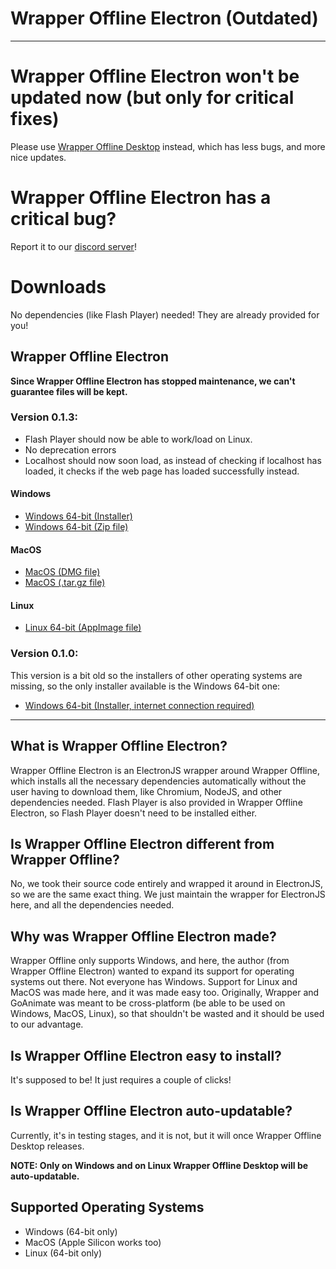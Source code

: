# Wrapper Offline Electron (Outdated)

-------------------------------------

# Wrapper Offline Electron won't be updated now (but only for critical fixes)

Please use [Wrapper Offline Desktop](https://wrapper-offline-desktop.github.io) instead, which has less bugs, and more nice updates.

# Wrapper Offline Electron has a critical bug?

Report it to our [discord server](https://discord.gg/Ug2mGxe6qK)!

# Downloads

No dependencies (like Flash Player) needed! They are already provided for you!

## Wrapper Offline Electron

**Since Wrapper Offline Electron has stopped maintenance, we can't guarantee files will be kept.**

### Version 0.1.3:

- Flash Player should now be able to work/load on Linux.
- No deprecation errors
- Localhost should now soon load, as instead of checking if localhost has loaded, it checks if the web page has loaded successfully instead.

#### Windows
* [Windows 64-bit (Installer)](https://drive.google.com/file/d/1r-sGlNic-hCHJFf4pPA3ev-ePkjpeFft/view?usp=sharing)
* [Windows 64-bit (Zip file)](https://drive.google.com/file/d/112jB6mKIwpKlaPvMB8alomx1bw0Rpy_c/view?usp=sharing)

#### MacOS
* [MacOS (DMG file)](https://drive.google.com/file/d/1voI44BIKSBQNgcX4Rkpy7Egyra2NTsxx/view?usp=sharing)
* [MacOS (.tar.gz file)](https://drive.google.com/file/d/1rQ4IOf675cqyzzDJ92AL6Ppk0NL7efGb/view?usp=sharing)

#### Linux
* [Linux 64-bit (AppImage file)](https://drive.google.com/file/d/1THwfeGzEQta6i6YrMHwQmu4b3lb__9vh/view?usp=sharing)

### Version 0.1.0:

This version is a bit old so the installers of other operating systems are missing, so the only installer available is the Windows 64-bit one:

* [Windows 64-bit (Installer, internet connection required)](https://drive.google.com/file/d/1QLhqw6YNs48T3zjnyLuzS41xxSneRzG5/view)

-------------------------------------

## What is Wrapper Offline Electron?

Wrapper Offline Electron is an ElectronJS wrapper around Wrapper Offline, which installs all the necessary dependencies automatically without the user having to download them, like Chromium, NodeJS, and other dependencies needed. Flash Player is also provided in Wrapper Offline Electron, so Flash Player doesn't need to be installed either.

## Is Wrapper Offline Electron different from Wrapper Offline?

No, we took their source code entirely and wrapped it around in ElectronJS, so we are the same exact thing. We just maintain the wrapper for ElectronJS here, and all the dependencies needed.

## Why was Wrapper Offline Electron made?

Wrapper Offline only supports Windows, and here, the author (from Wrapper Offline Electron) wanted to expand its support for operating systems out there. Not everyone has Windows. Support for Linux and MacOS was made here, and it was made easy too. Originally, Wrapper and GoAnimate was meant to be cross-platform (be able to be used on Windows, MacOS, Linux), so that shouldn't be wasted and it should be used to our advantage.

## Is Wrapper Offline Electron easy to install?

It's supposed to be! It just requires a couple of clicks!

## Is Wrapper Offline Electron auto-updatable?

Currently, it's in testing stages, and it is not, but it will once Wrapper Offline Desktop releases.

**NOTE: Only on Windows and on Linux Wrapper Offline Desktop will be auto-updatable.**

## Supported Operating Systems
* Windows (64-bit only)
* MacOS (Apple Silicon works too)
* Linux (64-bit only)
